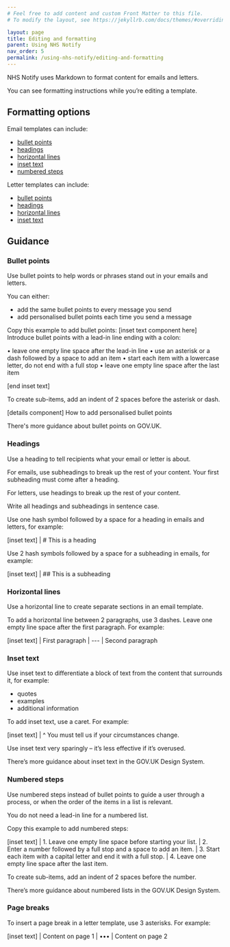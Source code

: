 ```yaml
---
# Feel free to add content and custom Front Matter to this file.
# To modify the layout, see https://jekyllrb.com/docs/themes/#overriding-theme-defaults

layout: page
title: Editing and formatting
parent: Using NHS Notify
nav_order: 5
permalink: /using-nhs-notify/editing-and-formatting
---
```


NHS Notify uses Markdown to format content for emails and letters.

You can see formatting instructions while you’re editing a template.

## Formatting options

Email templates can include:

- [bullet points](#bullet-points)
- [headings](#headings)
- [horizontal lines](#horizontal-lines)
- [inset text](#inset-text)
- [numbered steps](#numbered-steps)

Letter templates can include:

- [bullet points](#bullet-points)
- [headings](#headings)
- [horizontal lines](#horizontal-lines)
- [inset text](#inset-text)

## Guidance

### Bullet points

Use bullet points to help words or phrases stand out in your emails and letters.

You can either:

- add the same bullet points to every message you send
- add personalised bullet points each time you send a message

Copy this example to add bullet points:
[inset text component here]
Introduce bullet points with a lead-in line ending with a colon:

• leave one empty line space after the lead-in line
• use an asterisk or a dash followed by a space to add an item
• start each item with a lowercase letter, do not end with a full stop
• leave one empty line space after the last item

[end inset text]

To create sub-items, add an indent of 2 spaces before the asterisk or dash.

[details component]
How to add personalised bullet points

There's more guidance about bullet points on GOV.UK.

### Headings

Use a heading to tell recipients what your email or letter is about.

For emails, use subheadings to break up the rest of your content. Your first subheading must come after a heading.

For letters, use headings to break up the rest of your content.

Write all headings and subheadings in sentence case.

Use one hash symbol followed by a space for a heading in emails and letters, for example:

[inset text]
| # This is a heading

Use 2 hash symbols followed by a space for a subheading in emails, for example:

[inset text]
| ## This is a subheading

### Horizontal lines

Use a horizontal line to create separate sections in an email template.

To add a horizontal line between 2 paragraphs, use 3 dashes. Leave one empty line space after the first paragraph. For example:

[inset text]
| First paragraph
| ---
| Second paragraph

### Inset text

Use inset text to differentiate a block of text from the content that surrounds it, for example:

- quotes
- examples
- additional information

To add inset text, use a caret. For example:

[inset text]
| ^ You must tell us if your circumstances change.

Use inset text very sparingly – it’s less effective if it’s overused.

There’s more guidance about inset text in the GOV.UK Design System.

### Numbered steps

Use numbered steps instead of bullet points to guide a user through a process, or when the order of the items in a list is relevant.

You do not need a lead-in line for a numbered list.

Copy this example to add numbered steps:

[inset text]
| 1. Leave one empty line space before starting your list.
| 2. Enter a number followed by a full stop and a space to add an item.
| 3. Start each item with a capital letter and end it with a full stop.
| 4. Leave one empty line space after the last item.

To create sub-items, add an indent of 2 spaces before the number.

There’s more guidance about numbered lists in the GOV.UK Design System.

### Page breaks

To insert a page break in a letter template, use 3 asterisks. For example:

[inset text]
| Content on page 1
| •••
| Content on page 2
